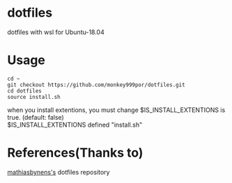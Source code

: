 # dotfiles
dotfiles with wsl for Ubuntu-18.04

# Usage
```shell
cd ~
git checkout https://github.com/monkey999por/dotfiles.git
cd dotfiles
source install.sh
```  
when you install extentions, you must change $IS_INSTALL_EXTENTIONS is true. (default: false)  
$IS_INSTALL_EXTENTIONS defined "install.sh"

# References(Thanks to)
[mathiasbynens's](https://github.com/mathiasbynens) dotfiles repository

